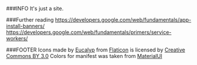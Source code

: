 ###INFO
It's just a site.

###Further reading
https://developers.google.com/web/fundamentals/app-install-banners/
https://developers.google.com/web/fundamentals/primers/service-workers/

###FOOTER
Icons made by [Eucalyp](https://www.flaticon.com/authors/eucalyp) from [Flaticon](https://www.flaticon.com/) is licensed by [Creative Commons BY 3.0](http://creativecommons.org/licenses/by/3.0/)
Colors for manifest was taken from [MaterialUI](https://materialuicolors.co/)
